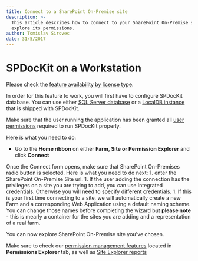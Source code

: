 ```yaml
---
title: Connect to a SharePoint On-Premise site
description: >-
  This article describes how to connect to your SharePoint On-Premise site and
  explore its permissions.
author: Tomislav Sirovec
date: 31/5/2017
---
```


# SPDocKit on a Workstation

Please check the [feature availability by license type](https://www.spdockit.com/orders).

In order for this feature to work, you will first have to configure SPDocKit database. You can use either [SQL Server database](../configuration/configure-spdockit-database.md) or a [LocalDB instance](../configuration/configure-localdb.md) that is shipped with SPDocKit.

Make sure that the user running the application has been granted all [user permissions](../requirements/sharepoint-on-premises-user-permissions-requirements.md) required to run SPDocKit properly.

Here is what you need to do:

* Go to the **Home ribbon** on either **Farm, Site or Permission Explorer** and click **Connect**

Once the Connect form opens, make sure that SharePoint On-Premises radio button is selected. Here is what you need to do next: 1. enter the SharePoint On-Premise Site url. 1. If the user adding the connection has the privileges on a site you are trying to add, you can use Integrated credentials. Otherwise you will need to specify different credentials. 1. If this is your first time connecting to a site, we will automatically create a new Farm and a corresponding Web Application using a default naming scheme. You can change those names before completing the wizard but **please note** - this is mearly a container for the sites you are adding and a representation of a real farm.

You can now explore SharePoint On-Premise site you've chosen.

Make sure to check our [permission management features](../permission-management/manage-permissions-ribbon-actions.md) located in **Permissions Explorer** tab, as well as [Site Explorer reports](./get-to-know-spdockit/site-explorer-screen.md)

